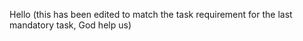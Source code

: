Hello (this has been edited to match the task requirement for the last mandatory task, God help us)
